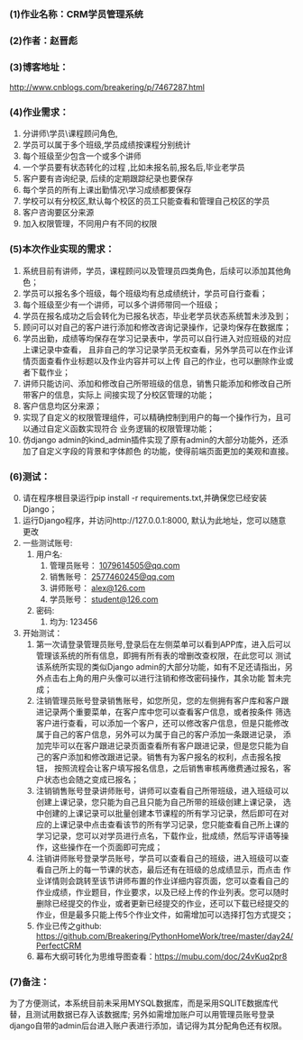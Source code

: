 ### (1)作业名称：CRM学员管理系统

### (2)作者：赵晋彪

### (3)博客地址：

   <http://www.cnblogs.com/breakering/p/7467287.html>

### (4)作业需求：

1. 分讲师\学员\课程顾问角色,
2. 学员可以属于多个班级,学员成绩按课程分别统计
3. 每个班级至少包含一个或多个讲师
4. 一个学员要有状态转化的过程 ,比如未报名前,报名后,毕业老学员
5. 客户要有咨询纪录, 后续的定期跟踪纪录也要保存
6. 每个学员的所有上课出勤情况\学习成绩都要保存
7. 学校可以有分校区,默认每个校区的员工只能查看和管理自己校区的学员
8. 客户咨询要区分来源
9. 加入权限管理，不同用户有不同的权限 

### (5)本次作业实现的需求：

1. 系统目前有讲师，学员，课程顾问以及管理员四类角色，后续可以添加其他角色；
2. 学员可以报名多个班级，每个班级均有总成绩统计，学员可自行查看；
3. 每个班级至少有一个讲师，可以多个讲师带同一个班级；
4. 学员在报名成功之后会转化为已报名状态，毕业老学员状态系统暂未涉及到；
5. 顾问可以对自己的客户进行添加和修改咨询记录操作，记录均保存在数据库；
6. 学员出勤，成绩等均保存在学习记录表中，学员可以自行进入对应班级的对应上课记录中查看，
且非自己的学习记录学员无权查看，另外学员可以在作业详情页面查看作业标题以及作业内容并可以上传
自己的作业，也可以删除作业或者下载作业；
7. 讲师只能访问、添加和修改自己所带班级的信息，销售只能添加和修改自己所带客户的信息，实际上
间接实现了分校区管理的功能；
8. 客户信息均区分来源；
9. 实现了自定义的权限管理组件，可以精确控制到用户的每一个操作行为，且可以通过自定义函数实现符合
业务逻辑的权限管理功能；
10. 仿django admin的kind_admin插件实现了原有admin的大部分功能外，还添加了自定义字段的背景和字体颜色
的功能，使得前端页面更加的美观和直接。

### (6)测试：
0) 请在程序根目录运行pip install -r requirements.txt,并确保您已经安装Django；
1) 运行Django程序，并访问http://127.0.0.1:8000, 默认为此地址，您可以随意更改
2) 一些测试账号:
    1. 用户名:
        1. 管理员账号： 1079614505@qq.com
        3. 销售账号： 2577460245@qq.com
        3. 讲师账号： alex@126.com
        4. 学员账号： student@126.com
    2. 密码:
       1. 均为: 123456
3) 开始测试：
    1. 第一次请登录管理员账号,登录后在左侧菜单可以看到APP库，进入后可以管理该系统的所有信息，即拥有所有表的增删改查权限，在此您可以
    测试该系统所实现的类似Django admin的大部分功能，如有不足还请指出，另外点击右上角的用户头像可以进行注销和修改密码操作，其余功能
    暂未完成；
    2. 注销管理员账号登录销售账号，如您所见，您的左侧拥有客户库和客户跟进记录两个重要菜单，在客户库中您可以查看客户信息，或者按条件
    筛选客户进行查看，可以添加一个客户，还可以修改客户信息，但是只能修改属于自己的客户信息，另外可以为属于自己的客户添加一条跟进记录，
    添加完毕可以在客户跟进记录页面查看所有客户跟进记录，但是您只能为自己的客户添加和修改跟进记录。销售有为客户报名的权利，点击报名按钮，
    按照流程会让客户填写报名信息，之后销售审核再缴费通过报名，客户状态也会随之变成已报名；
    3. 注销销售账号登录讲师账号，讲师可以查看自己所带班级，进入班级可以创建上课记录，您只能为自己且只能为自己所带的班级创建上课记录，
    选中创建的上课记录可以批量创建本节课程的所有学习记录，然后即可在对应的上课记录中点击查看该节的所有学习记录，您只能查看自己所上课的
    学习记录，您可以对学员进行点名，下载作业，批成绩，然后写评语等操作，这些操作在一个页面即可完成；
    4. 注销讲师账号登录学员账号，学员可以查看自己的班级，进入班级可以查看自己所上的每一节课的状态，最后还有在班级的总成绩显示，而点击
    作业详情则会跳转至该节讲师布置的作业详细内容页面，您可以查看自己的作业成绩，作业题目，作业要求，以及已经上传的作业列表。您可以随时
    删除已经提交的作业，或者更新已经提交的作业，还可以下载已经提交的作业，但是最多只能上传5个作业文件，如需增加可以选择打包方式提交；
    5. 作业已传之github: https://github.com/Breakering/PythonHomeWork/tree/master/day24/PerfectCRM
    6. 幕布大纲可转化为思维导图查看：https://mubu.com/doc/24vKuq2pr8


### (7)备注：
为了方便测试，本系统目前未采用MYSQL数据库，而是采用SQLITE数据库代替，且测试用数据已存入该数据库;
另外如需增加账户可以用管理员账号登录django自带的admin后台进入账户表进行添加，请记得为其分配角色还有权限。